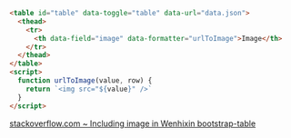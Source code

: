 ```html
<table id="table" data-toggle="table" data-url="data.json">
  <thead>
    <tr>
      <th data-field="image" data-formatter="urlToImage">Image</th>
    </tr>
  </thead>
</table>
<script>
  function urlToImage(value, row) {
    return `<img src="${value}" />`
  }
</script>
```

[stackoverflow.com ~ Including image in Wenhixin bootstrap-table](https://stackoverflow.com/a/33668501)
